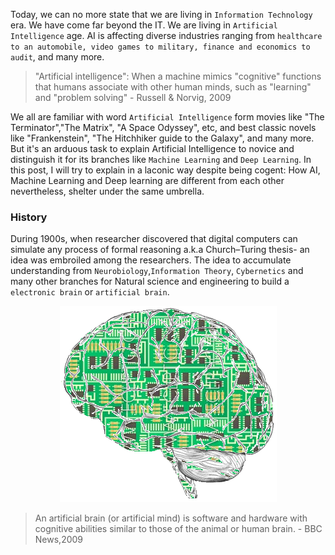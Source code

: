 Today, we can no more state that we are living in `Information Technology` era. We have come far beyond the IT. We are living in `Artificial Intelligence` age. AI is affecting diverse industries ranging from `healthcare to an automobile, video games to military, finance and economics to audit`, and many more.

 > "Artificial intelligence": When a machine mimics "cognitive" functions that humans associate with
 other human minds, such as "learning" and "problem solving" - Russell & Norvig, 2009

We all are familiar with word `Artificial Intelligence` form movies like "The Terminator","The Matrix", "A Space Odyssey", etc, and best classic novels like "Frankenstein", "The Hitchhiker guide to the Galaxy", and many more. But it's an arduous task to explain Artificial Intelligence to novice and distinguish it for its branches like `Machine Learning` and `Deep Learning`. In this post, I will try to explain in a laconic way despite being cogent: How AI, Machine Learning and Deep learning are different from each other nevertheless, shelter under the same umbrella.

### History
During 1900s, when researcher discovered that digital computers can simulate any process of formal reasoning a.k.a Church–Turing thesis- an idea was embroiled among the researchers. The idea to accumulate understanding from `Neurobiology`,`Information Theory`, `Cybernetics` and many other branches for Natural science and engineering to build a `electronic brain` or `artificial brain`.

<div style="text-align:center"><img src ="/img/2018-06-30/Artificial-Brain.png"/></div>

>An artificial brain (or artificial mind) is software and hardware with cognitive
abilities similar to those of the animal or human brain. -
> BBC News,2009
```
